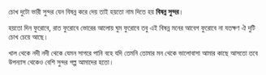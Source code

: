 চোখ দুটো ভারী সুন্দর 
যেন বিষন্ন করে দেয় 
তাই হয়তো নাম দিতে হয় 
**বিষন্ন সুন্দর**। 

হয়তো দিন ফুরোবে, রাত ফুরোবে 
ভোরের আলোয় ঘুম ফুরোবে 
তবু এই বিষন্ন মনের আবেগ ফুরোবে না 
যতক্ষণ ঐ দুটি চোখ চেয়ে আছে। 

খাল থেকে নদী 
নদী থেকে যেমন সাগরে পানি বহে 
যদি তেমনি তোমার মন থেকে 
ভালোবাসা আমার কাছে আসতো 
তবে উপন্যাস থেকেও বেশি সুন্দর গল্প 
আমাদের হতো।